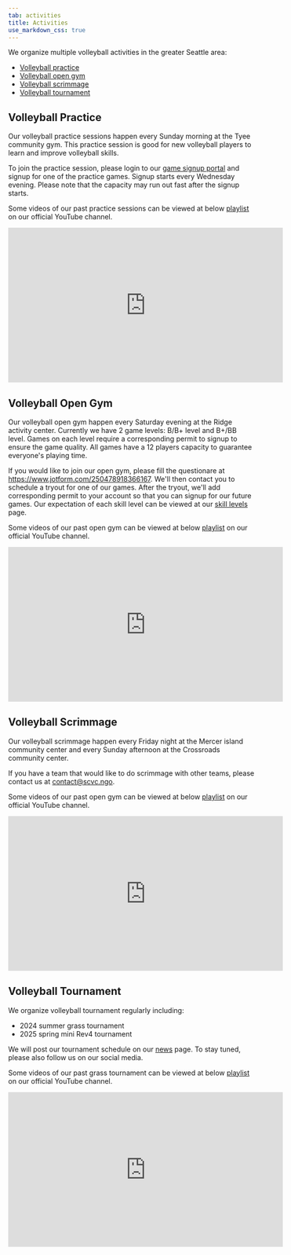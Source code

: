 ```yaml
---
tab: activities
title: Activities
use_markdown_css: true
---
```


We organize multiple volleyball activities in the greater Seattle area:
- [Volleyball practice](#volleyball-practice)
- [Volleyball open gym](#volleyball-open-gym)
- [Volleyball scrimmage](#volleyball-scrimmage)
- [Volleyball tournament](#volleyball-tournament)

## Volleyball Practice

Our volleyball practice sessions happen every Sunday morning at the Tyee community gym. This practice session is good for new volleyball players to learn and improve volleyball skills.

To join the practice session, please login to our [game signup portal](https://joingame.azurewebsites.net/) and signup for one of the practice games. Signup starts every Wednesday evening. Please note that the capacity may run out fast after the signup starts.

Some videos of our past practice sessions can be viewed at below [playlist](https://youtube.com/playlist?list=PLaOTveUHCrrtDbaztbEJoH9aF7uxJmYvF) on our official YouTube channel.

<p>
<iframe width="560" height="315" src="https://www.youtube.com/embed/videoseries?list=PLaOTveUHCrrtDbaztbEJoH9aF7uxJmYvF" title="YouTube video player" frameborder="0" allow="accelerometer; autoplay; clipboard-write; encrypted-media; gyroscope; picture-in-picture; web-share" referrerpolicy="strict-origin-when-cross-origin" allowfullscreen></iframe>
</p>

## Volleyball Open Gym

Our volleyball open gym happen every Saturday evening at the Ridge activity center. Currently we have 2 game levels: B/B+ level and B+/BB level. Games on each level require a corresponding permit to signup to ensure the game quality. All games have a 12 players capacity to guarantee everyone's playing time.

If you would like to join our open gym, please fill the questionare at <https://www.jotform.com/250478918366167>. We'll then contact you to schedule a tryout for one of our games. After the tryout, we'll add corresponding permit to your account so that you can signup for our future games. Our expectation of each skill level can be viewed at our [skill levels](/skill-levels) page.

Some videos of our past open gym can be viewed at below [playlist](https://youtube.com/playlist?list=PLaOTveUHCrrv3NpYjuikHriAyLBtgHL8R) on our official YouTube channel.

<p>
<iframe width="560" height="315" src="https://www.youtube.com/embed/videoseries?list=PLaOTveUHCrrv3NpYjuikHriAyLBtgHL8R" title="YouTube video player" frameborder="0" allow="accelerometer; autoplay; clipboard-write; encrypted-media; gyroscope; picture-in-picture; web-share" referrerpolicy="strict-origin-when-cross-origin" allowfullscreen></iframe>
</p>

## Volleyball Scrimmage

Our volleyball scrimmage happen every Friday night at the Mercer island community center and every Sunday afternoon at the Crossroads community center.

If you have a team that would like to do scrimmage with other teams, please contact us at <contact@scvc.ngo>.

Some videos of our past open gym can be viewed at below [playlist](https://youtube.com/playlist?list=PLaOTveUHCrrvmBdLC3y1kPqceDFCaiS67) on our official YouTube channel.

<p>
<iframe width="560" height="315" src="https://www.youtube.com/embed/videoseries?list=PLaOTveUHCrrvmBdLC3y1kPqceDFCaiS67" title="YouTube video player" frameborder="0" allow="accelerometer; autoplay; clipboard-write; encrypted-media; gyroscope; picture-in-picture; web-share" referrerpolicy="strict-origin-when-cross-origin" allowfullscreen></iframe>
</p>

## Volleyball Tournament

We organize volleyball tournament regularly including:

- 2024 summer grass tournament
- 2025 spring mini Rev4 tournament

We will post our tournament schedule on our [news](/news) page. To stay tuned, please also follow us on our social media.

Some videos of our past grass tournament can be viewed at below [playlist](https://youtube.com/playlist?list=PLaOTveUHCrrv0S_WVNjcuDMs51sY3qc-X) on our official YouTube channel.

<p>
<iframe width="560" height="315" src="https://www.youtube.com/embed/videoseries?list=PLaOTveUHCrrv0S_WVNjcuDMs51sY3qc-X" title="YouTube video player" frameborder="0" allow="accelerometer; autoplay; clipboard-write; encrypted-media; gyroscope; picture-in-picture; web-share" referrerpolicy="strict-origin-when-cross-origin" allowfullscreen></iframe>
</p>